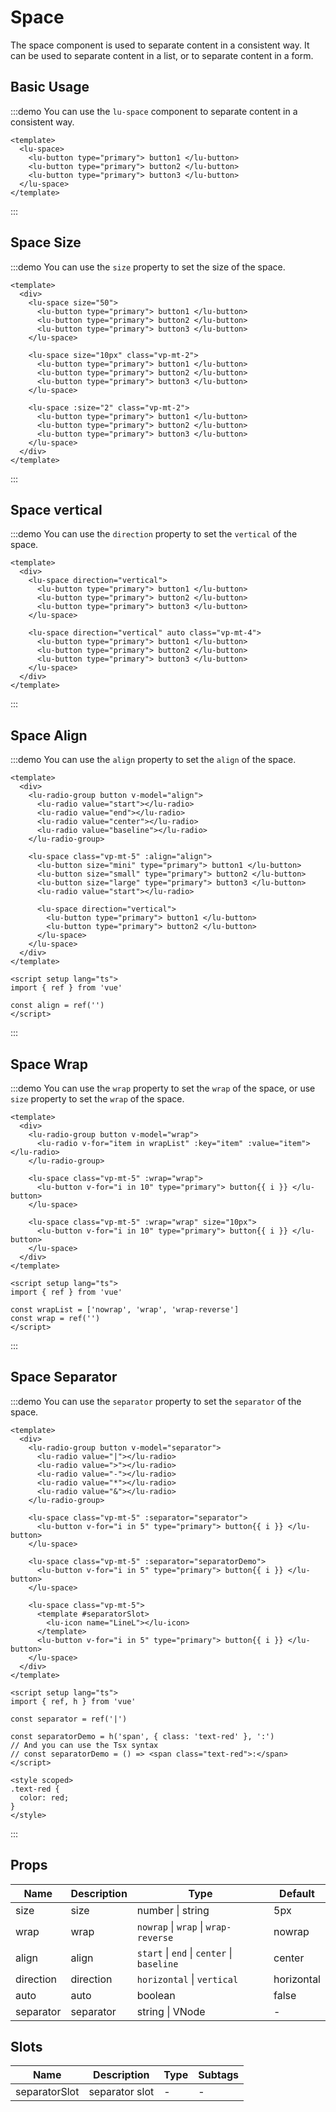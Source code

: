 # Space

The space component is used to separate content in a consistent way. It can be used to separate content in a list, or to separate content in a form.

## Basic Usage

:::demo You can use the `lu-space` component to separate content in a consistent way.

```vue
<template>
  <lu-space>
    <lu-button type="primary"> button1 </lu-button>
    <lu-button type="primary"> button2 </lu-button>
    <lu-button type="primary"> button3 </lu-button>
  </lu-space>
</template>
```

:::

## Space Size

:::demo You can use the `size` property to set the size of the space.

```vue
<template>
  <div>
    <lu-space size="50">
      <lu-button type="primary"> button1 </lu-button>
      <lu-button type="primary"> button2 </lu-button>
      <lu-button type="primary"> button3 </lu-button>
    </lu-space>

    <lu-space size="10px" class="vp-mt-2">
      <lu-button type="primary"> button1 </lu-button>
      <lu-button type="primary"> button2 </lu-button>
      <lu-button type="primary"> button3 </lu-button>
    </lu-space>

    <lu-space :size="2" class="vp-mt-2">
      <lu-button type="primary"> button1 </lu-button>
      <lu-button type="primary"> button2 </lu-button>
      <lu-button type="primary"> button3 </lu-button>
    </lu-space>
  </div>
</template>
```

:::

## Space vertical

:::demo You can use the `direction` property to set the `vertical` of the space.

```vue
<template>
  <div>
    <lu-space direction="vertical">
      <lu-button type="primary"> button1 </lu-button>
      <lu-button type="primary"> button2 </lu-button>
      <lu-button type="primary"> button3 </lu-button>
    </lu-space>

    <lu-space direction="vertical" auto class="vp-mt-4">
      <lu-button type="primary"> button1 </lu-button>
      <lu-button type="primary"> button2 </lu-button>
      <lu-button type="primary"> button3 </lu-button>
    </lu-space>
  </div>
</template>
```

:::

## Space Align

:::demo You can use the `align` property to set the `align` of the space.

```vue
<template>
  <div>
    <lu-radio-group button v-model="align">
      <lu-radio value="start"></lu-radio>
      <lu-radio value="end"></lu-radio>
      <lu-radio value="center"></lu-radio>
      <lu-radio value="baseline"></lu-radio>
    </lu-radio-group>

    <lu-space class="vp-mt-5" :align="align">
      <lu-button size="mini" type="primary"> button1 </lu-button>
      <lu-button size="small" type="primary"> button2 </lu-button>
      <lu-button size="large" type="primary"> button3 </lu-button>
      <lu-radio value="start"></lu-radio>

      <lu-space direction="vertical">
        <lu-button type="primary"> button1 </lu-button>
        <lu-button type="primary"> button2 </lu-button>
      </lu-space>
    </lu-space>
  </div>
</template>

<script setup lang="ts">
import { ref } from 'vue'

const align = ref('')
</script>
```

:::

## Space Wrap

:::demo You can use the `wrap` property to set the `wrap` of the space, or use `size` property to set the `wrap` of the space.

```vue
<template>
  <div>
    <lu-radio-group button v-model="wrap">
      <lu-radio v-for="item in wrapList" :key="item" :value="item"></lu-radio>
    </lu-radio-group>

    <lu-space class="vp-mt-5" :wrap="wrap">
      <lu-button v-for="i in 10" type="primary"> button{{ i }} </lu-button>
    </lu-space>

    <lu-space class="vp-mt-5" :wrap="wrap" size="10px">
      <lu-button v-for="i in 10" type="primary"> button{{ i }} </lu-button>
    </lu-space>
  </div>
</template>

<script setup lang="ts">
import { ref } from 'vue'

const wrapList = ['nowrap', 'wrap', 'wrap-reverse']
const wrap = ref('')
</script>
```

:::

## Space Separator

:::demo You can use the `separator` property to set the `separator` of the space.

```vue
<template>
  <div>
    <lu-radio-group button v-model="separator">
      <lu-radio value="|"></lu-radio>
      <lu-radio value=">"></lu-radio>
      <lu-radio value="-"></lu-radio>
      <lu-radio value="*"></lu-radio>
      <lu-radio value="&"></lu-radio>
    </lu-radio-group>

    <lu-space class="vp-mt-5" :separator="separator">
      <lu-button v-for="i in 5" type="primary"> button{{ i }} </lu-button>
    </lu-space>

    <lu-space class="vp-mt-5" :separator="separatorDemo">
      <lu-button v-for="i in 5" type="primary"> button{{ i }} </lu-button>
    </lu-space>

    <lu-space class="vp-mt-5">
      <template #separatorSlot>
        <lu-icon name="LineL"></lu-icon>
      </template>
      <lu-button v-for="i in 5" type="primary"> button{{ i }} </lu-button>
    </lu-space>
  </div>
</template>

<script setup lang="ts">
import { ref, h } from 'vue'

const separator = ref('|')

const separatorDemo = h('span', { class: 'text-red' }, ':')
// And you can use the Tsx syntax
// const separatorDemo = () => <span class="text-red">:</span>
</script>

<style scoped>
.text-red {
  color: red;
}
</style>
```

:::

## Props

| Name      | Description | Type                                       | Default    |
| --------- | ----------- | ------------------------------------------ | ---------- |
| size      | size        | number \| string                           | 5px        |
| wrap      | wrap        | `nowrap` \| `wrap` \| `wrap-reverse`       | nowrap     |
| align     | align       | `start` \| `end` \| `center` \| `baseline` | center     |
| direction | direction   | `horizontal` \| `vertical`                 | horizontal |
| auto      | auto        | boolean                                    | false      |
| separator | separator   | string \| VNode                            | -          |

## Slots

| Name          | Description    | Type | Subtags |
| ------------- | -------------- | ---- | ------- |
| separatorSlot | separator slot | -    | -       |
